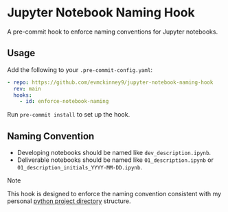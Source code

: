 # Jupyter Notebook Naming Hook

A pre-commit hook to enforce naming conventions for Jupyter notebooks.

## Usage

Add the following to your `.pre-commit-config.yaml`:

```yaml
- repo: https://github.com/evmckinney9/jupyter-notebook-naming-hook
  rev: main
  hooks:
    - id: enforce-notebook-naming
```

Run `pre-commit install` to set up the hook.

## Naming Convention

- Developing notebooks should be named like `dev_description.ipynb`.
- Deliverable notebooks should be named like `01_description.ipynb` or `01_description_initials_YYYY-MM-DD.ipynb`.

> [!NOTE]  
> This hook is designed to enforce the naming convention consistent with my personal [python project directory](https://github.com/evmckinney9/python-template) structure.
